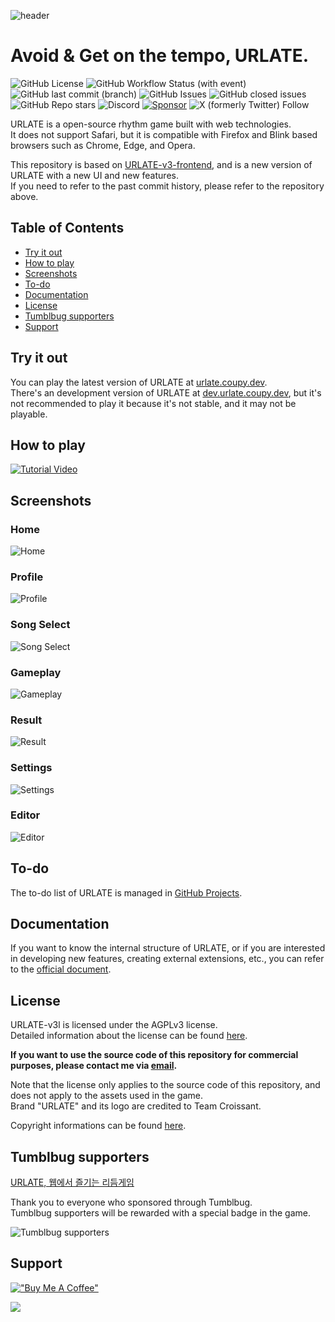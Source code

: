 ![header](.github/images/urlate-v3l.webp)

# Avoid & Get on the tempo, URLATE.

![GitHub License](https://img.shields.io/github/license/HyeokjinKang/URLATE-v3l-frontend)
![GitHub Workflow Status (with event)](https://img.shields.io/github/actions/workflow/status/HyeokjinKang/URLATE/build.yml)
![GitHub last commit (branch)](https://img.shields.io/github/last-commit/HyeokjinKang/urlate-v3l-frontend/main?label=updated)
![GitHub Issues](https://badgen.net/github/issues/HyeokjinKang/URLATE-v3l-frontend)
![GitHub closed issues](https://img.shields.io/github/issues-closed/HyeokjinKang/URLATE)
![GitHub Repo stars](https://img.shields.io/github/stars/HyeokjinKang/URLATE)
![Discord](https://img.shields.io/discord/1160914703892103298?label=Discord)
[![Sponsor](https://img.shields.io/static/v1?label=Sponsor&message=%E2%9D%A4&logo=GitHub&color=%23fe8e86)](https://github.com/sponsors/HyeokjinKang)
![X (formerly Twitter) Follow](https://img.shields.io/twitter/follow/CroissantGlobal)

URLATE is a open-source rhythm game built with web technologies.  
It does not support Safari, but it is compatible with Firefox and Blink based browsers such as Chrome, Edge, and Opera.

This repository is based on [URLATE-v3-frontend](https://github.com/Team-Croissant/URLATE-v3-frontend), and is a new version of URLATE with a new UI and new features.  
If you need to refer to the past commit history, please refer to the repository above.

## Table of Contents

- [Try it out](#try-it-out)
- [How to play](#how-to-play)
- [Screenshots](#screenshots)
- [To-do](#to-do)
- [Documentation](#documentation)
- [License](#license)
- [Tumblbug supporters](#tumblbug-supporters)
- [Support](#support)

## Try it out

You can play the latest version of URLATE at [urlate.coupy.dev](https://urlate.coupy.dev/).  
There's an development version of URLATE at [dev.urlate.coupy.dev](https://dev.urlate.coupy.dev/), but it's not recommended to play it because it's not stable, and it may not be playable.

## How to play

[![Tutorial Video](https://img.youtube.com/vi/HD_wtfxZ3Q8/0.jpg)](https://www.youtube.com/watch?v=HD_wtfxZ3Q8)

## Screenshots

### Home

![Home](.github/images/home.webp)

### Profile

![Profile](.github/images/profile.webp)

### Song Select

![Song Select](.github/images/select.webp)

### Gameplay

![Gameplay](.github/images/gameplay.webp)

### Result

![Result](.github/images/result.webp)

### Settings

![Settings](.github/images/option.webp)

### Editor

![Editor](.github/images/editor.webp)

## To-do

The to-do list of URLATE is managed in [GitHub Projects](https://github.com/users/HyeokjinKang/projects/3).

## Documentation

If you want to know the internal structure of URLATE, or if you are interested in developing new features, creating external extensions, etc., you can refer to the [official document](https://mirai.urlate.coupy.dev/docs).

## License

URLATE-v3l is licensed under the AGPLv3 license.  
Detailed information about the license can be found [here](https://choosealicense.com/licenses/agpl-3.0/).

**If you want to use the source code of this repository for commercial purposes, please contact me via [email](mailto:urlate@coupy.dev).**

Note that the license only applies to the source code of this repository, and does not apply to the assets used in the game.  
Brand "URLATE" and its logo are credited to Team Croissant.

Copyright informations can be found [here](https://urlate.coupy.dev/info).

## Tumblbug supporters

[URLATE, 웹에서 즐기는 리듬게임](https://tumblbug.com/urlate)

Thank you to everyone who sponsored through Tumblbug.  
Tumblbug supporters will be rewarded with a special badge in the game.

![Tumblbug supporters](.github/images/supporters.svg)

## Support

[!["Buy Me A Coffee"](https://www.buymeacoffee.com/assets/img/custom_images/yellow_img.png)](https://www.buymeacoffee.com/coupy)

[![](https://img.shields.io/static/v1?label=Sponsor&message=%E2%9D%A4&logo=GitHub&color=%23fe8e86)](https://github.com/sponsors/HyeokjinKang)
